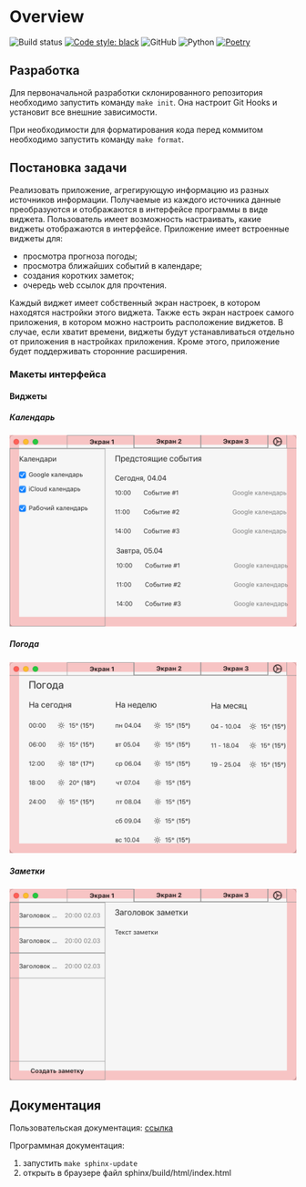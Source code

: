 # Overview

![Build status](https://img.shields.io/github/workflow/status/paper-lark/python-overview-project/CI)
[![Code style: black](https://img.shields.io/badge/code%20style-black-000000.svg)](https://github.com/psf/black)
![GitHub](https://img.shields.io/github/license/paper-lark/python-overview-project)
![Python](https://img.shields.io/badge/python-%5E3.7-brightgreen)
[![Poetry](https://img.shields.io/badge/dependencies-poetry-blue)](https://python-poetry.org)

## Разработка

Для первоначальной разработки склонированного репозитория необходимо запустить команду `make init`.
Она настроит Git Hooks и установит все внешние зависимости.

При необходимости для форматирования кода перед коммитом необходимо запустить команду `make format`.

## Постановка задачи

Реализовать приложение, агрегирующую информацию из разных источников информации.
Получаемые из каждого источника данные преобразуются и отображаются в интерфейсе программы в виде виджета.
Пользователь имеет возможность настраивать, какие виджеты отображаются в интерфейсе.
Приложение имеет встроенные виджеты для:
- просмотра прогноза погоды;
- просмотра ближайших событий в календаре;
- создания коротких заметок;
- очередь web ссылок для прочтения.

Каждый виджет имеет собственный экран настроек, в котором находятся настройки этого виджета.
Также есть экран настроек самого приложения, в котором можно настроить расположение виджетов.
В случае, если хватит времени, виджеты будут устанавливаться отдельно от приложения в настройках приложения. 
Кроме этого, приложение будет поддерживать сторонние расширения.

### Макеты интерфейса

#### Виджеты

##### Календарь
![Calendar design draft](docs/assets/Calendar%20widget.png)

##### Погода
![Weather design draft](docs/assets/Weather%20widget.png)

##### Заметки
![Notes design draft](docs/assets/Note%20widget.png)

## Документация

Пользовательская документация: [ссылка](https://paper-lark.github.io/python-overview-project/)

Программная документация:
1. запустить `make sphinx-update`
2. открыть в браузере файл sphinx/build/html/index.html
